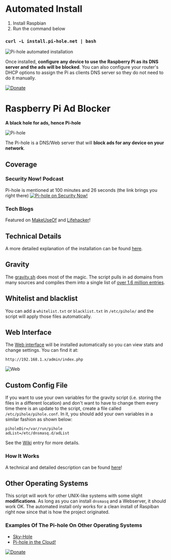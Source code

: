 # Automated Install

1. Install Raspbian 
2. Run the command below

### ```curl -L install.pi-hole.net | bash```

![Pi-hole automated installation](http://i.imgur.com/Un7lBlj.png)

Once installed, **configure any device to use the Raspberry Pi as its DNS server and the ads will be blocked**.  You can also configure your router's DHCP options to assign the Pi as clients DNS server so they do not need to do it manually.  

[![Donate](https://www.paypalobjects.com/en_US/i/btn/btn_donateCC_LG.gif "AdminLTE Presentation")](https://www.paypal.com/cgi-bin/webscr?cmd=_s-xclick&hosted_button_id=3J2L3Z4DHW9UY "Donate")

# Raspberry Pi Ad Blocker 
**A black hole for ads, hence Pi-hole**

![Pi-hole](http://i.imgur.com/wd5ltCU.png)

The Pi-hole is a DNS/Web server that will **block ads for any device on your network**.

## Coverage

### Security Now! Podcast
Pi-hole is mentioned at 100 minutes and 26 seconds (the link brings you right there)
[![Pi-hole on Security Now!](http://img.youtube.com/vi/p7-osq_y8i8/0.jpg)](http://www.youtube.com/watch?v=p7-osq_y8i8&t=100m26s)

### Tech Blogs

Featured on [MakeUseOf](http://www.makeuseof.com/tag/adblock-everywhere-raspberry-pi-hole-way/) and [Lifehacker](http://lifehacker.com/turn-a-raspberry-pi-into-an-ad-blocker-with-a-single-co-1686093533)!

## Technical Details

A more detailed explanation of the installation can be found [here](http://jacobsalmela.com/block-millions-ads-network-wide-with-a-raspberry-pi-hole-2-0).

## Gravity
The [gravity.sh](https://github.com/jacobsalmela/pi-hole/blob/master/gravity.sh) does most of the magic.  The script pulls in ad domains from many sources and compiles them into a single list of [over 1.6 million entries](http://jacobsalmela.com/block-millions-ads-network-wide-with-a-raspberry-pi-hole-2-0).

## Whitelist and blacklist
You can add a `whitelist.txt` or `blacklist.txt` in `/etc/pihole/` and the script will apply those files automatically.

## Web Interface
The [Web interface](https://github.com/jacobsalmela/AdminLTE#pi-hole-admin-dashboard) will be installed automatically so you can view stats and change settings.  You can find it at:

`http://192.168.1.x/admin/index.php`

![Web](http://i.imgur.com/m114SCn.png)

##  Custom Config File
If you want to use your own variables for the gravity script (i.e. storing the files in a different location) and don't want to have to change them every time there is an update to the script, create a file called `/etc/pihole/pihole.conf`. In it, you should add your own variables in a similar fashion as shown below:

```
piholeDir=/var/run/pihole
adList=/etc/dnsmasq.d/adList
```

See the [Wiki](https://github.com/jacobsalmela/pi-hole/wiki/Customization) entry for more details.

### How It Works
A technical and detailed description can be found [here](http://jacobsalmela.com/block-millions-ads-network-wide-with-a-raspberry-pi-hole-2-0)!

## Other Operating Systems
This script will work for other UNIX-like systems with some slight **modifications**.  As long as you can install `dnsmasq` and a Webserver, it should work OK.  The automated install only works for a clean install of Raspiban right now since that is how the project originated.

### Examples Of The Pi-hole On Other Operating Systems
- [Sky-Hole](http://dlaa.me/blog/post/skyhole)
- [Pi-hole in the Cloud!](http://blog.codybunch.com/2015/07/28/Pi-Hole-in-the-cloud/)

[![Donate](https://www.paypalobjects.com/en_US/i/btn/btn_donateCC_LG.gif "AdminLTE Presentation")](https://www.paypal.com/cgi-bin/webscr?cmd=_s-xclick&hosted_button_id=3J2L3Z4DHW9UY "Donate")

